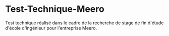 # Test-Technique-Meero
Test technique réalisé dans le cadre de la recherche de stage de fin d'étude d'école d'ingénieur pour l'entreprise Meero.
